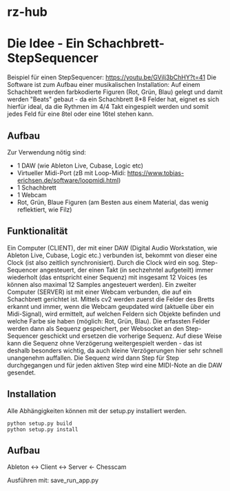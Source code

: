 # rz-hub

# Die Idee - Ein Schachbrett-StepSequencer

Beispiel für einen StepSequencer: https://youtu.be/GVilj3bChHY?t=41
Die Software ist zum Aufbau einer musikalischen Installation: Auf einem Schachbrett werden farbkodierte Figuren (Rot, Grün, Blau) gelegt und damit werden "Beats" gebaut - da ein Schachbrett 8*8 Felder hat, eignet es sich hierfür ideal, da die Rythmen im 4/4 Takt eingespielt werden und somit jedes Feld für eine 8tel oder eine 16tel stehen kann. 

## Aufbau

Zur Verwendung nötig sind: 
- 1 DAW (wie Ableton Live, Cubase, Logic etc)
- Virtueller Midi-Port (zB mit Loop-Midi: https://www.tobias-erichsen.de/software/loopmidi.html)
- 1 Schachbrett
- 1 Webcam
- Rot, Grün, Blaue Figuren (am Besten aus einem Material, das wenig reflektiert, wie Filz)


## Funktionalität

Ein Computer (CLIENT), der mit einer DAW (Digital Audio Workstation, wie Ableton Live, Cubase, Logic etc.) verbunden ist, bekommt von dieser eine Clock (ist also zeitlich synchronisiert). Durch die Clock wird ein sog. Step-Sequencer angesteuert, der einen Takt (in sechzehntel aufgeteilt) immer wiederholt (das entspricht einer Sequenz) mit insgesamt 12 Voices (es können also maximal 12 Samples angesteuert werden). 
Ein zweiter Computer (SERVER) ist mit einer Webcam verbunden, die auf ein Schachbrett gerichtet ist. Mittels cv2 werden zuerst die Felder des Bretts erkannt und immer, wenn die Webcam geupdated wird (aktuelle über ein Midi-Signal), wird ermittelt, auf welchen Feldern sich Objekte befinden und welche Farbe sie haben (möglich: Rot, Grün, Blau). Die erfassten Felder werden dann als Sequenz gespeichert, per Websocket an den Step-Sequencer geschickt und ersetzen die vorherige Sequenz. Auf diese Weise kann die Sequenz ohne Verzögerung weitergespielt werden - das ist deshalb besonders wichtig, da auch kleine Verzögerungen hier sehr schnell unangenehm auffallen.
Die Sequenz wird dann Step für Step durchgegangen und für jeden aktiven Step wird eine MIDI-Note an die DAW gesendet.



## Installation

Alle Abhängigkeiten können mit der setup.py installiert werden.
```
python setup.py build
python setup.py install
```

## Aufbau

Ableton <-> Client  <-> Server <- Chesscam

Ausführen mit: save_run_app.py
